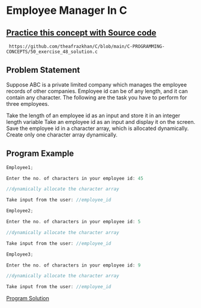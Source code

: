 # Employee Manager In C

## [Practice this concept with Source code ](https://github.com/theafrazkhan/C/blob/main/C-PROGRAMMING-CONCEPTS/50_exercise_48_solution.c)

```
 https://github.com/theafrazkhan/C/blob/main/C-PROGRAMMING-CONCEPTS/50_exercise_48_solution.c
```


## Problem Statement

Suppose ABC is a private limited company which manages the employee records of other companies. Employee id can be of any length, and it can contain any character. The following are the task you have to perform for three employees.

Take the length of an employee id as an input and store it in an integer length variable
Take an employee id as an input and display it on the screen.
Save the employee id in a character array, which is allocated dynamically.
Create only one character array dynamically.
## Program Example
```c 
Employee1;

Enter the no. of characters in your employee id: 45

//dynamically allocate the character array

Take input from the user: //employee_id

Employee2;

Enter the no. of characters in your employee id: 5

//dynamically allocate the character array

Take input from the user: //employee_id

Employee3;

Enter the no. of characters in your employee id: 9

//dynamically allocate the character array

Take input from the user: //employee_id

```


[Program Solution](github.com/theafrazkhan)